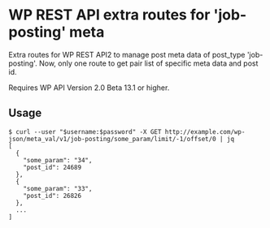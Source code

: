 # WP REST API extra routes for 'job-posting' meta

Extra routes for WP REST API2 to manage post meta data of post_type 'job-posting'.
Now, only one route to get pair list of specific meta data and post id.

Requires WP API Version 2.0 Beta 13.1 or higher.

## Usage

```
$ curl --user "$username:$password" -X GET http://example.com/wp-json/meta_val/v1/job-posting/some_param/limit/-1/offset/0 | jq
[
  {
    "some_param": "34",
    "post_id": 24689
  },
  {
    "some_param": "33",
    "post_id": 26826
  },
  ...
]
```
